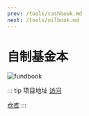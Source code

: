 ```yaml
---
prev: /tools/cashbook.md
next: /tools/oilbook.md
---
```

# 自制基金本

![fundbook](/images/fund.gif)

::: tip 项目地址
[访问](https://dearhuan.github.io/swiper-fund/#/fund)

[仓库](https://github.com/Dearhuan/swiper-fund)
:::
